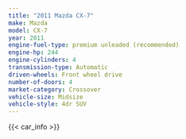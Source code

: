 ```yaml
---
title: "2011 Mazda CX-7"
make: Mazda
model: CX-7
year: 2011
engine-fuel-type: premium unleaded (recommended)
engine-hp: 244
engine-cylinders: 4
transmission-type: Automatic
driven-wheels: Front wheel drive
number-of-doors: 4
market-category: Crossover
vehicle-size: Midsize
vehicle-style: 4dr SUV
---
```


{{< car_info >}}
